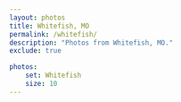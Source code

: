 ```yaml
---
layout: photos
title: Whitefish, MO
permalink: /whitefish/
description: "Photos from Whitefish, MO."
exclude: true

photos:
    set: Whitefish
    size: 10
---
```

